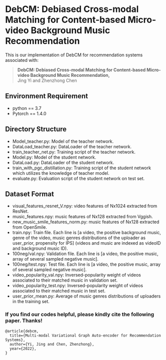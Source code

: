 # DebCM: Debiased Cross-modal Matching for Content-based Micro-video Background Music Recommendation
This is our implementation of DebCM for recommendation systems associated with:

>**DebCM: Debiased Cross-modal Matching for Content-based Micro-video Background Music Recommendation,**  
>Jing Yi and Zhenzhong Chen  
 
## Environment Requirement
- python == 3.7
- Pytorch == 1.4.0
## Directory Structure
- Model_teacher.py: Model of the teacher network.
- DataLoad_teacher.py: DataLoader of the teacher network.
- train_teacher_net.py: Training script of the teacher network.
- Model.py: Model of the student network.
- DataLoad.py: DataLoader of the student network.
- train_with_pgc_distillation.py: Training script of the student network which utilizes the knowledge of teacher model.
- evaluate.py: Evaluation script of the student network on test set. 
## Dataset Format
- visual_features_resnet_V.npy: video features of Nx1024 extracted from ResNet.
- music_features.npy: music features of Nx128 extracted from Vggish.
- new_music_smile_features_norm.py: music features of Nx128 extracted from OpenSmile.
- train.npy: Train file. Each line is [a video, the positive background music, genre of the video, music genres distributions of the uploader as user_prior, propensity for IPS] (videos and music are indexed as videoID and background music ID).
- 100neg/val.npy: Validation file. Each line is [a video, the positive music, array of several sampled negative music].
- 100neg/test.npy: Test file. Each line is [a video, the positive music, array of several sampled negative music].
- video_popularity_val.npy: Inversed-popularity weight of videos associated to their matched music in validation set.
- video_popularity_test.npy: Inversed-popularity weight of videos associated to their matched music in test set.
- user_prior_mean.py: Average of music genres distributions of uploaders in the training set.

### **If you find our codes helpful, please kindly cite the following paper. Thanks!**
	@article{debcm,
	  title={Multi-modal Variational Graph Auto-encoder for Recommendation Systems},
	  author={Yi, Jing and Chen, Zhenzhong},
	  year={2022},
	}
